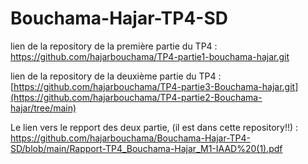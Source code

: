 # Bouchama-Hajar-TP4-SD
lien de la repository de la première partie du TP4 : 
https://github.com/hajarbouchama/TP4-partie1-bouchama-hajar.git

lien de la repository de la deuxième partie du TP4 : 
[https://github.com/hajarbouchama/TP4-partie3-Bouchama-hajar.git](https://github.com/hajarbouchama/TP4-partie2-Bouchama-hajar/tree/main)

Le lien vers le repport des deux partie, (il est dans cette repository!!) :
https://github.com/hajarbouchama/Bouchama-Hajar-TP4-SD/blob/main/Rapport-TP4_Bouchama-Hajar_M1-IAAD%20(1).pdf
